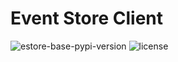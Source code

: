 # Event Store Client

<img src="https://img.shields.io/pypi/v/estore-base" alt="estore-base-pypi-version"/>
<img src="https://img.shields.io/pypi/l/estore-base" alt="license"/>
